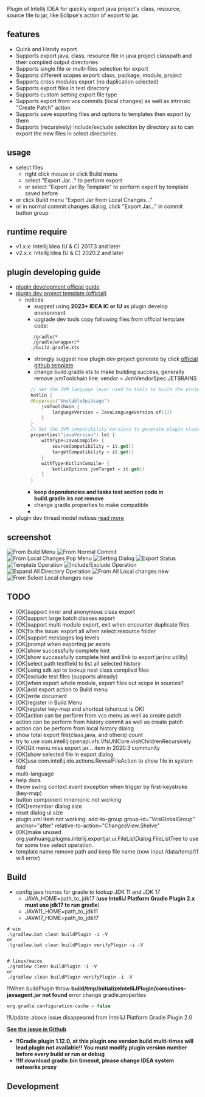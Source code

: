 <!-- Plugin description -->
Plugin of Intellij IDEA for quickly export java project's class, resource, source file to jar, like Eclipse's action of export to jar. 

## features
- Quick and Handy export
- Supports export java, class, resource file in java project classpath and their compiled output directories
- Supports single file or multi-files selection for export
- Supports different scopes export: class, package, module, project
- Supports cross modules export (no duplication selected)
- Supports export files in test directory
- Supports custom setting export file type
- Supports export from vcs commits (local changes) as well as intrinsic "Create Patch" action 
- Supports save exporting files and options to templates then export by them
- Supports (recursively) include/exclude selection by directory as to can export the new files in select directories.

## usage
- select files
  - right click mouse or click Build menu
  - select "Export Jar..." to perform export
  - or select "Export Jar By Template" to perform export by template saved before
- or click Build menu  "Export Jar from Local Changes..."
- or in normal commit changes dialog, click "Export Jar..." in commit button group
<!-- Plugin description end -->

## runtime require
- v1.x.x: Intellij Idea (U & C) 2017.3 and later
- v2.x.x: Intellij Idea (U & C) 2020.2 and later

## plugin developing guide
- [plugin development official guide](https://plugins.jetbrains.com/docs/intellij/intellij-artifacts.html)
- [plugin dev project template (official)](https://github.com/JetBrains/intellij-platform-plugin-template)
  - notices
    - suggest using **2023+ IDEA IC or IU** as plugin develop environment 
    - upgrade dev tools copy following files from official template code:
    ```shell
       /gradle/*
       /gradle/wrapper/*
      ./build.gradle.kts
    ```
    - strongly suggest new plugin dev project generate by click [official github template](https://github.com/new?template_name=intellij-platform-plugin-template&template_owner=JetBrains) 
    - change build.gradle.kts to make building success, generally remove jvmToolchain line: vendor = JvmVendorSpec.JETBRAINS
    ```kotlin
      // Set the JVM language level used to tools to build the project. Use Java 11 for 2020.3+, and Java 17 for 2022.2+.
      kotlin {
      @Suppress("UnstableApiUsage")
          jvmToolchain {
              languageVersion = JavaLanguageVersion.of(17)
          }
      }
      // Set the JVM compatibility versions to generate plugin classes, javaVersion setting in gradle.properties
      properties("javaVersion").let {
          withType<JavaCompile> {
              sourceCompatibility = it.get()
              targetCompatibility = it.get()
          }
          withType<KotlinCompile> {
              kotlinOptions.jvmTarget = it.get()
          }
      }
    ```
    - **keep dependencies and tasks test section code in build.gradle.ks not remove**
    - change gradle.properties to make compatible
    - 
- plugin dev thread model notices
[read more](DevGuide.md)

## screenshot
![From Build Menu](image/export-jar-menus.gif)
![From Normal Commit](image/export-jar-local-changes-add-to-commit-button-group.png)
![From Local Changes Pop Menu](image/export-jar-local-changes-right-click.png)
![Setting Dialog](image/export-jar-setting.gif)
![Export Status](image/export-jar-result.png)
![Template Operation](image/export-jar-template.gif)
![Include/Exclude Operation](image/v2.5.2-inlcude-exclude-select.gif)
![Expand All Directory Operation](image/v2.5.2-expand-all-directory.gif)
![From All Local changes new](image/export-all-local-changes-dialog.gif)
![From Select Local changes new](image/export-select-local-changes-dialog.gif)

## TODO 
- [OK]support inner and anonymous class export
- [OK]support large batch classes  export
- [OK]support multi module export, exit when encounter duplicate files
- [OK]fix the issue: export all when select resource folder
- [OK]support messages log levels
- [OK]prompt when exporting jar exists
- [OK]show successfully complete hint
- [OK]show successfully complete hint and link to export jar(no utility)
- [OK]select path textfield to list all selected history
- [OK]using sdk api to lookup nest class compiled files
- [OK]exclude test files (supports already)
- [OK]when export whole module, export files out scope in sources?
- [OK]add export action to Build menu
- [OK]write document
- [OK]register in Build Menu
- [OK]register key-map and shortcut (shortcut is OK)
- [OK]action can be perform from vcs menu as well as create patch
- action can be perform from history commit as well as create patch
- action can be perform from local history dialog
- show total export file(class,java, and others) count  
- try to use com.intellij.openapi.vfs.VfsUtilCore.visitChildrenRecursively  
- [OK]Git menu miss export jar... item in 2020.3 community
- [OK]show selected file in export dialog
- [OK]use com.intellij.ide.actions.RevealFileAction to show file in system fold
- multi-language
- help docs
- throw swing context event exception when trigger by first-keystroke (key-map)
- button component mnemonic not working
- [OK]remember dialog size
- reset dialog ui size
- plugin.xml item not working: add-to-group group-id="VcsGlobalGroup" anchor="after" relative-to-action="ChangesView.Shelve"
- [OK]make unused org.yanhuang.plugins.intellij.exportjar.ui.FileListDialog.FileListTree to use for some tree select operation.
- template name remove path and keep file name (now input /data/temp/t1 will error)
## Build
- config java homes for gradle to lookup JDK 11 and JDK 17
  - JAVA_HOME=path_to_jdk17 (**use IntelliJ Platform Gradle Plugin 2.x must use jdk17 to run gradle**)
  - JAVA11_HOME=path_to_jdk11
  - JAVA17_HOME=path_to_jdk17

```shell
# win
.\gradlew.bat clean buildPlugin -i -V
or
.\gradlew.bat clean buildPlugin verifyPlugin -i -V


# linux/macos
./gradlew clean buildPlugin -i -V
or
./gradlew clean buildPlugin verifyPlugin -i -V
```
!!When buildPlugin throw **build/tmp/initializeIntelliJPlugin/coroutines-javaagent.jar not found** error change gradle.properties
```kotlin
org.gradle.configuration-cache = false
```
!!Update: above issue disappeared from IntelliJ Platform Gradle Plugin 2.0

**[See the issue in Github](https://github.com/JetBrains/gradle-intellij-plugin/issues/1491)**
- **!!Gradle plugin 1.12.0, at this plugin one version build multi-times will lead plugin not available!! You must modify plugin version number before every build or run or debug**
- **!!If download gradle.bin timeout, please change IDEA system networks proxy**

## Development